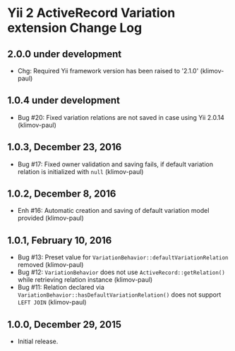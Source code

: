 Yii 2 ActiveRecord Variation extension Change Log
=================================================

2.0.0 under development
-----------------------

- Chg: Required Yii framework version has been raised to '2.1.0' (klimov-paul)


1.0.4 under development
-----------------------

- Bug #20: Fixed variation relations are not saved in case using Yii 2.0.14 (klimov-paul)


1.0.3, December 23, 2016
------------------------

- Bug #17: Fixed owner validation and saving fails, if default variation relation is initialized with `null` (klimov-paul)


1.0.2, December 8, 2016
-----------------------

- Enh #16: Automatic creation and saving of default variation model provided (klimov-paul)


1.0.1, February 10, 2016
------------------------

- Bug #13: Preset value for `VariationBehavior::defaultVariationRelation` removed (klimov-paul)
- Bug #12: `VariationBehavior` does not use `ActiveRecord::getRelation()` while retrieving relation instance (klimov-paul)
- Bug #11: Relation declared via `VariationBehavior::hasDefaultVariationRelation()` does not support `LEFT JOIN` (klimov-paul)


1.0.0, December 29, 2015
------------------------

- Initial release.
